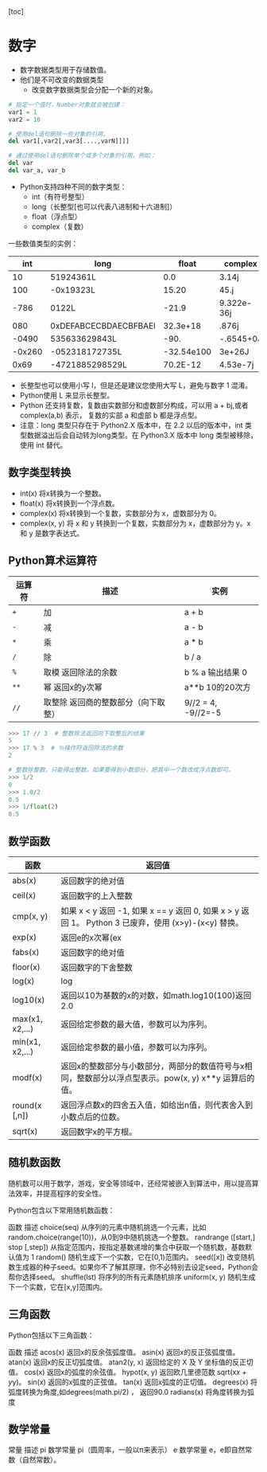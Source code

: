 
[toc]

# 数字
* 数字数据类型用于存储数值。
* 他们是不可改变的数据类型
  * 改变数字数据类型会分配一个新的对象。

```py
# 指定一个值时，Number对象就会被创建：
var1 = 1
var2 = 10

# 使用del语句删除一些对象的引用。
del var1[,var2[,var3[....,varN]]]]

# 通过使用del语句删除单个或多个对象的引用。例如：
del var
del var_a, var_b
```

* Python支持四种不同的数字类型：
  * int（有符号整型）
  * long（长整型[也可以代表八进制和十六进制]）
  * float（浮点型）
  * complex（复数）

一些数值类型的实例：

int	| long	| float	| complex
---|---|---|---
10	    | 51924361L	            | 0.0	        | 3.14j
100	    | -0x19323L           	| 15.20	      | 45.j
-786	  | 0122L	                | -21.9	      | 9.322e-36j
080	    | 0xDEFABCECBDAECBFBAEl	| 32.3e+18	  | .876j
-0490 	| 535633629843L	        | -90.	      | -.6545+0J
-0x260	| -052318172735L        |	-32.54e100	| 3e+26J
0x69  	| -4721885298529L	      | 70.2E-12	  | 4.53e-7j

* 长整型也可以使用小写 l，但是还是建议您使用大写 L，避免与数字 1 混淆。
* Python使用 L 来显示长整型。
* Python 还支持复数，复数由实数部分和虚数部分构成，可以用 a + bj,或者 complex(a,b) 表示， 复数的实部 a 和虚部 b 都是浮点型。
* 注意：long 类型只存在于 Python2.X 版本中，在 2.2 以后的版本中，int 类型数据溢出后会自动转为long类型。在 Python3.X 版本中 long 类型被移除，使用 int 替代。

## 数字类型转换
- int(x) 将x转换为一个整数。
- float(x) 将x转换到一个浮点数。
- complex(x) 将x转换到一个复数，实数部分为 x，虚数部分为 0。
- complex(x, y) 将 x 和 y 转换到一个复数，实数部分为 x，虚数部分为 y。x 和 y 是数字表达式。

## Python算术运算符

运算符	| 描述	| 实例
---|---|---
`+`	  | 加 	             | a + b  
`-`	  | 减                | a - b  
`*`	  | 乘                | a * b  
`/`	  | 除  	             | b / a  
`%`	  | 取模 返回除法的余数  | b % a 输出结果 0
`**`	| 幂 返回x的y次幂	    | a**b  10的20次方
`//`	| 取整除 返回商的整数部分（向下取整）	|  9//2 = 4, -9//2=-5

```py
>>> 17 // 3  # 整数除法返回向下取整后的结果
5
>>> 17 % 3  # ％操作符返回除法的余数
2

# 整数除整数，只能得出整数。如果要得到小数部分，把其中一个数改成浮点数即可。
>>> 1/2
0
>>> 1.0/2
0.5
>>> 1/float(2)
0.5
```


## 数学函数
函数 |	返回值
---|---
abs(x)	        | 返回数字的绝对值     | 如abs(-10) 返回 10
ceil(x)	        | 返回数字的上入整数   | 如math.ceil(4.1) 返回 5
cmp(x, y)       | 如果 x < y 返回 -1, 如果 x == y 返回 0, 如果 x > y 返回 1。 Python 3 已废弃，使用 (x>y)-(x<y) 替换。
exp(x)	        | 返回e的x次幂(ex     | 如math.exp(1) 返回2.718281828459045
fabs(x)	        | 返回数字的绝对值     | math.fabs(-10)=10.0
floor(x)	      | 返回数字的下舍整数   | math.floor(4.9)=4
log(x)	        | log               | math.log(math.e)=1.0, math.log(100,10)=2.0
log10(x)	      | 返回以10为基数的x的对数，如math.log10(100)返回 2.0
max(x1, x2,...)	| 返回给定参数的最大值，参数可以为序列。
min(x1, x2,...)	| 返回给定参数的最小值，参数可以为序列。
modf(x)	        | 返回x的整数部分与小数部分，两部分的数值符号与x相同，整数部分以浮点型表示。pow(x, y)	x**y 运算后的值。
round(x [,n])	  | 返回浮点数x的四舍五入值，如给出n值，则代表舍入到小数点后的位数。
sqrt(x)	        | 返回数字x的平方根。


## 随机数函数
随机数可以用于数学，游戏，安全等领域中，还经常被嵌入到算法中，用以提高算法效率，并提高程序的安全性。

Python包含以下常用随机数函数：

函数	描述
choice(seq)	从序列的元素中随机挑选一个元素，比如random.choice(range(10))，从0到9中随机挑选一个整数。
randrange ([start,] stop [,step])	从指定范围内，按指定基数递增的集合中获取一个随机数，基数默认值为 1
random()	随机生成下一个实数，它在[0,1)范围内。
seed([x])	改变随机数生成器的种子seed。如果你不了解其原理，你不必特别去设定seed，Python会帮你选择seed。
shuffle(lst)	将序列的所有元素随机排序
uniform(x, y)	随机生成下一个实数，它在[x,y]范围内。

## 三角函数
Python包括以下三角函数：

函数	描述
acos(x)	返回x的反余弦弧度值。
asin(x)	返回x的反正弦弧度值。
atan(x)	返回x的反正切弧度值。
atan2(y, x)	返回给定的 X 及 Y 坐标值的反正切值。
cos(x)	返回x的弧度的余弦值。
hypot(x, y)	返回欧几里德范数 sqrt(x*x + y*y)。
sin(x)	返回的x弧度的正弦值。
tan(x)	返回x弧度的正切值。
degrees(x)	将弧度转换为角度,如degrees(math.pi/2) ， 返回90.0
radians(x)	将角度转换为弧度


## 数学常量
常量	描述
pi	数学常量 pi（圆周率，一般以π来表示）
e	数学常量 e，e即自然常数（自然常数）。
